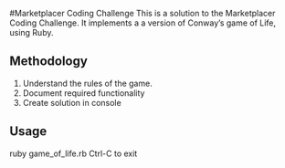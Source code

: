 #Marketplacer Coding Challenge
This is a solution to the Marketplacer Coding Challenge.  It implements a a version of Conway’s game of Life, using Ruby.

## Methodology
1. Understand the rules of the game.
2. Document required functionality
3. Create solution in console


## Usage
ruby game_of_life.rb
Ctrl-C to exit
